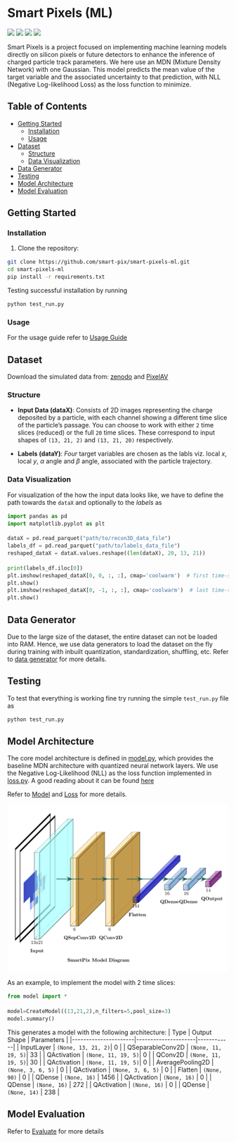 # Smart Pixels (ML)

<p align="left">
  <a href="https://iopscience.iop.org/article/10.1088/2632-2153/ad6a00"><img src="https://img.shields.io/badge/Published%20in-IOP%20Science-blue"></a>
  <a href="https://arxiv.org/abs/2312.11676"><img src="https://img.shields.io/badge/arXiv-2304.12345-red"></a>
  <a href="https://github.com/smart-pix/smart-pixels-ml"><img src="https://img.shields.io/github/stars/smart-pix/smart-pixels-ml?style=social"></a>
  <a href="https://github.com/smart-pix/smart-pixels-ml"><img src="https://img.shields.io/github/forks/smart-pix/smart-pixels-ml?style=social"></a>
</p>



Smart Pixels is a project focused on implementing machine learning models directly on silicon pixels or future detectors to enhance the inference of charged particle track parameters. We here use an MDN (Mixture Density Network) with one Gaussian. This model predicts the mean value of the target variable and the associated uncertainty to that prediction, with NLL (Negative Log-likelihood Loss) as the loss function to minimize. 

## Table of Contents
- [Getting Started](#getting-started)
  - [Installation](#installation)
  - [Usage](#usage)
- [Dataset](#dataset)
  - [Structure](#structure)
  - [Data Visualization](#data-visualization)
- [Data Generator](#data-generator)
- [Testing](#testing)
- [Model Architecture](#model-architecture)
- [Model Evaluation](#model-evaluation)

## Getting Started

### Installation
1. Clone the repository:
```bash
git clone https://github.com/smart-pix/smart-pixels-ml.git
cd smart-pixels-ml
pip install -r requirements.txt
```
Testing successful installation by running 
```bash
python test_run.py
```
### Usage

For the usage guide refer to [Usage Guide](usage.md)



## Dataset

Download the simulated data from: [zenodo](https://doi.org/10.5281/zenodo.7331128)
and [PixelAV](https://docs.google.com/document/d/1ZoqVyJOOAXhzt2egMWh3OoNJ6lWq5lNR6sjcYON4Vlo/edit?tab=t.0#heading=h.k6tyal7z5t5l)

### Structure
- **Input Data (dataX)**: Consists of 2D images representing the charge deposited by a particle, with each channel showing a different time slice of the particle’s passage. You can choose to work with either `2` time slices (reduced) or the full `20` time slices. These correspond to input shapes of `(13, 21, 2)` and `(13, 21, 20)` respectively.
  
- **Labels (dataY)**: _Four_ target variables are chosen as the labls viz. local $x$, local $y$, $\alpha$ angle and $\beta$ angle, associated with the particle trajectory.

### Data Visualization
For visualization of the how the input data looks like, we have to define the path towards the `dataX` and optionally to the _labels_ as 
```python
import pandas as pd
import matplotlib.pyplot as plt

dataX = pd.read_parquet("path/to/recon3D_data_file")
labels_df = pd.read_parquet("path/to/labels_data_file")
reshaped_dataX = dataX.values.reshape((len(dataX), 20, 13, 21))

print(labels_df.iloc[0])
plt.imshow(reshaped_dataX[0, 0, :, :], cmap='coolwarm')  # first time-step
plt.show()
plt.imshow(reshaped_dataX[0, -1, :, :], cmap='coolwarm')  # last time-step
plt.show()

```

## Data Generator
Due to the large size of the dataset, the entire dataset can not be loaded into RAM. Hence, we use data generators to load the dataset on the fly during training with inbuilt quantization, standardization, shuffling, etc. 
Refer to [data generator](api/data_generator.md) for more details.

## Testing 
To test that everything is working fine try running the simple `test_run.py` file as
```bash
python test_run.py
```


## Model Architecture
The core model architecture is defined in [model.py](../models.py), which provides the baseline MDN architecture with quantized neural network layers. We use the Negative Log-Likelihood (NLL) as the loss function implemented in [loss.py](../loss.py). A good reading about it can be found [here](https://towardsdatascience.com/mixture-density-networks-probabilistic-regression-for-uncertainty-estimation-5f7250207431)

Refer to [Model](api/models.md) and [Loss](api/loss.md) for more details.

![Model Architecture](Images/ML_model_arch.png)


As an example, to implement the model with 2 time slices:
```python
from model import *

model=CreateModel((13,21,2),n_filters=5,pool_size=3)
model.summary()
```
This generates a model with the following architecture:
| Type                 | Output Shape        | Parameters |
|----------------------|---------------------|------------|
| InputLayer           | `(None, 13, 21, 2)`| 0          |
| QSeparableConv2D     | `(None, 11, 19, 5)`| 33         |
| QActivation          | `(None, 11, 19, 5)`| 0          |
| QConv2D              | `(None, 11, 19, 5)`| 30         |
| QActivation          | `(None, 11, 19, 5)`| 0          |
| AveragePooling2D     | `(None, 3, 6, 5)` | 0          |
| QActivation          | `(None, 3, 6, 5)` | 0          |
| Flatten              | `(None, 90)` | 0          |
| QDense               | `(None, 16)` | 1456       |
| QActivation          | `(None, 16)` | 0          |
| QDense               | `(None, 16)` | 272        |
| QActivation          | `(None, 16)` | 0          |
| QDense               | `(None, 14)` | 238        |

## Model Evaluation
Refer to [Evaluate](api/evaluate.md) for more details
